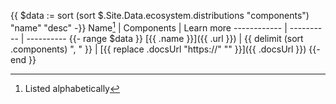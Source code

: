 <!-- cSpell:ignore: cond -->
{{ $data := sort (sort $.Site.Data.ecosystem.distributions "components") "name" "desc" -}}
Name[^1]     | Components |  Learn more
------------ | ---------- |  ----------
{{- range $data }}
[{{ .name }}]({{ .url }}) | {{ delimit (sort .components) ", " }} | [{{ replace .docsUrl "https://" "" }}]({{ .docsUrl }})
{{- end }}

[^1]: Listed alphabetically
